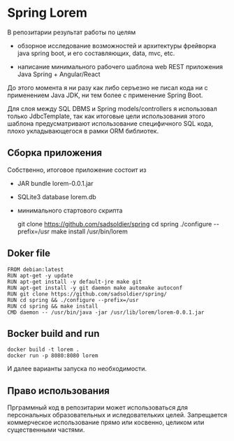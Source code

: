 
# Spring Lorem

В репозитарии результат работы по целям

- обзорное исследование возможностей и архитектуры фрейворка java spring boot, 
и его составляющих, data, mvc, etc.

- написание минимального рабочего шаблона web REST приложения Java Spring + Angular/React

До этого момента я ни разу как либо серъезно не писал кода ни 
с применением Java JDK, ни тем более с применение Spring Boot.

Для слоя между SQL DBMS и Spring models/controllers я использовал 
только JdbcTemplate, так как итоговые цели использования этого шаблона
предусматривают использование специфичного SQL кода, плохо укладывающегося 
в рамки ORM библиотек.

## Сборка приложения

Собственно, итоговое приложение состоит из
- JAR bundle lorem-0.0.1.jar
- SQLite3 database lorem.db
- минимального стартового скрипта

    git clone https://github.com/sadsoldier/spring
    cd spring
    ./configure --prefix=/usr
    make install
    /usr/bin/lorem

## Doker file

    FROM debian:latest
    RUN apt-get -y update
    RUN apt-get install -y default-jre make git
    RUN apt-get install -y git daemon make automake autoconf
    RUN git clone https://github.com/sadsoldier/spring/ 
    RUN cd spring && ./configure --prefix=/usr 
    RUN cd spring && make install
    CMD daemon -- /usr/bin/java -jar /usr/lib/lorem/lorem-0.0.1.jar

## Bocker build and run

    docker build -t lorem .
    docker run -p 8080:8080 lorem

И далее варианты запуска по необходимости.

## Право использования

Прграммный код в репозитарии может использоваться 
для персональных образовательных и иследовательких целей.
Запрещается коммерческое использование прямо или косвенно, 
целиком или существенными частями.











